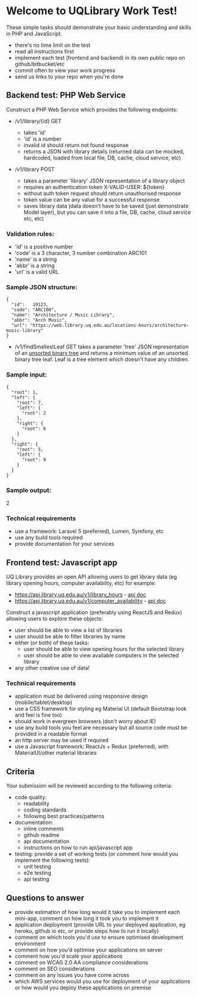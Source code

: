# Welcome to UQLibrary Work Test!

These simple tasks should demonstrate your basic understanding and skills in PHP and JavaScript.
- there's no time limit on the test
- read all instructions first
- implement each test (frontend and backend) in its own public repo on github/bitbucket/etc
- commit often to view your work progress
- send us links to your repo when you're done

## Backend test: PHP Web Service

Construct a PHP Web Service which provides the following endpoints:

- /v1/library/{id} GET 
  - takes 'id'
  - 'id' is a number
  - invalid id should return not found response
  - returns a JSON with library details (returned data can be mocked, hardcoded, loaded from local file, DB, cache, cloud service, etc)
  
- /v1/library POST 
  - takes a parameter 'library' JSON representation of a library object 
  - requires an authentication token X-VALID-USER: ${token} 
  - without auth token request should return unauthorised response
  - token value can be any value for a successful response  
  - saves library data (data doesn't have to be saved (just demonstrate Model layer), but you can save it into a file, DB, cache, cloud service etc, etc)
     
### Validation rules:
- 'id' is a positive number
- 'code' is a 3 character, 3 number combination ARC101
- 'name' is a string
- 'abbr' is a string
- 'url' is a valid URL

### Sample JSON structure:
```
{
  "id":   10123, 
  "code": "ARC100", 
  "name": "Architecture / Music Library", 
  "abbr": "Arch Music", 
  "url": "https://web.library.uq.edu.au/locations-hours/architecture-music-library" 
}
```

- /v1/findSmallestLeaf GET takes a parameter 'tree' JSON representation of an [unsorted binary tree](https://en.wikipedia.org/wiki/Binary_tree)
 and returns a minimum value of an unsorted binary tree leaf. Leaf is a tree element which doesn't have any children.

### Sample input:
```
{
  "root": 1,
  "left": {
    "root": 7,
    "left": {
      "root": 2
    },
    "right": {
      "root": 6
    }
  },
  "right": {
    "root": 5,
    "left": {
      "root": 9
    }
  }
}
```

### Sample output:
2


### Technical requirements
- use a framework: Laravel 5 (preferred), Lumen, Symfony, etc
- use any build tools required
- provide documentation for your services


## Frontend test: Javascript app

UQ Library provides an open API allowing users to get library data (eg library opening hours, computer availability, etc) for example:
 - https://api.library.uq.edu.au/v1/library_hours - [api doc](https://github.com/uqlibrary/work-test/blob/master/api/library_hours.md)
 - https://api.library.uq.edu.au/v1/computer_availability - [api doc](https://github.com/uqlibrary/work-test/blob/master/api/computers_availability.md)
 
Construct a javascript application (preferably using ReactJS and Redux) allowing users to explore these objects:
- user should be able to view a list of libraries 
- user should be able to filter libraries by name
- either (or both) of these tasks:
  - user should be able to view opening hours for the selected library
  - user should be able to view available computers in the selected library 
- any other creative use of data!

### Technical requirements

- application must be delivered using responsive design (mobile/tablet/desktop)
- use a CSS framework for styling eg Material UI (default Bootstrap look and feel is fine too)
- should work in evergreen browsers (don't worry about IE)
- use any build tools you feel are necessary but all source code must be provided in a readable format
- an http server may be used if required
- use a Javascript framework: ReactJs + Redux (preferred), with MaterialUI/other material libraries

## Criteria

Your submission will be reviewed according to the following criteria:

- code quality: 
  - readability
  - coding standards
  - following best practices/patterns
- documentation:
  - inline comments
  - github readme
  - api documentation
  - instructions on how to run api/javascript app
- testing: provide a set of working tests (or comment how would you implement the following tests):
  - unit testing
  - e2e testing
  - api testing
  
## Questions to answer

- provide estimation of how long would it take you to implement each mini-app, comment on how long it took you to implement it
- application deployment (provide URL to your deployed application, eg heroku, github io etc, or provide steps how to run it locally)
- comment on which tools you'd use to ensure optimised development environment
- comment on how you'd optimise your applications on server
- comment how you'd scale your applications
- comment on WCAG 2.0 AA compliance considerations
- comment on SEO considerations
- comment on any issues you have come across
- which AWS services would you use for deployment of your applications or how would you deploy these applications on premise